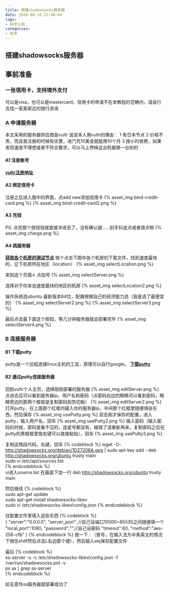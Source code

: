 ```yaml
---
title: 搭建shadowsocks服务器
date: 2016-08-18 22:48:44
tags:
- 科学上网
categories:
- 技术
---
```


## 搭建shadowsocks服务器

## 事前准备
###  一张信用卡，支持境外支付
  可以是visa，也可以是mastercard，信用卡的申请不在本教程的范畴内，请自行去找一家离家近的银行咨询

### A 申请服务器
  本文采用的服务器供应商是vultr
  说说本人用vultr的理由：
  1 有日本节点
  2 价格不贵，而且我注册的时候有优惠，进门充10美金就能用10个月
  3 按小时收费，如果发现速度不理想或者不符合要求，可以马上停掉这台机器换一台别的

#### A1 注册账号
<b><a href="http://www.vultr.com/?ref=6949606-3B">vultr注册地址</a></b>

#### A2 绑定信用卡 
  注册之后进入图中的界面，点add new添加信用卡
{% asset_img bind-credit-card.png %}
{% asset_img bind-credit-card2.png %}

#### A3 充钱
PS. 点完那个按钮钱就直接冲进去了，没有确认键……别手抖连点或者错点啊
{% asset_img charge.png %}

#### A4 挑服务器
<b><a href="https://www.vultr.com/faq/#downloadspeedtests">获取各个机房的测试节点</a></b>
  挨个点击下图中各个机房的下载文件，找到速度最快的，记下机房所在地区（location）
{% asset_img selectLocation.png %}

  来到这个页面↓ 点加号
{% asset_img selectServer.png %}

  选择对于你来说速度最快的地区的机房
{% asset_img selectLocation2.png %}

  操作系统选ubuntu 最新版本64位，配置根据自己的经济能力选（我是选了最便宜的）
{% asset_img selectServer2.png %}
{% asset_img selectServer3.png %}

  最后点击最下面这个按钮，等几分钟服务器就会部署完毕
{% asset_img selectServer4.png %}

### B 连接服务器
#### B1 下载putty
putty是一个远程连接linux主机的工具，原理可以自行google。
<b><a href="https://the.earth.li/~sgtatham/putty/latest/x86/putty.exe">下载putty</a></b>

#### B2 通过putty连接服务器
回到vultr个人主页，选择刚刚部署的服务器
{% asset_img editServer.png %}
点进去后可以看到服务器ip，用户名和密码（点密码右边的眼睛可以看到密码，眼睛旁边的那两个框框是复制密码到剪切板）
{% asset_img editServer2.png %}
打开putty，在上面那个红框内输入你的服务器ip，中间那个红框里随便填些东西，然后保存
{% asset_img usePutty.png %}
双击刚才保存的配置，进入putty，输入用户名，回车
{% asset_img usePutty2.png %}
输入密码（输入密码的时候，密码是看不见的，连星号都没有，输错了请重新再来，复制密码之后在putty的黑框框里按右键可以直接粘贴），回车
{% asset_img usePutty3.png %}

复制这两段代码，右键，回车
{% codeblock %}
wget -O- http://shadowsocks.org/debian/1D27208A.gpg | sudo apt-key add -
deb http://shadowsocks.org/ubuntu trusty main   
sudo vi /etc/apt/sources.list     
{% endcodeblock %}      
vi进入source.list
在最底下加一行
deb http://shadowsocks.org/ubuntu trusty main

然后继续
{% codeblock %}                
sudo apt-get update                                     
sudo apt-get install shadowsocks-libev    
sudo vi /etc/shadowsocks-libev/config.json
{% endcodeblock %}

往配置文件里填入这些东西
{% codeblock %}    
{
    "server":"0.0.0.0",
    "server_port":,//自己设端口10000~65535之间随便填一个
    "local_port":1080,
    "password":"",//自己设密码
    "timeout":60,
    "method":"aes-256-cfb"
}
{% endcodeblock %}
按一下 : （冒号，在输入法为半角英文的情况下按住shitf然后点击L右边那个键），然后输入wq保存配置文件

最后
{% codeblock %}  
ss-server -u -c /etc/shadowsocks-libev/config.json -f /var/run/shadowsocks.pid -v   
ps ax | grep ss-server     
{% endcodeblock %}

如无意外ss服务器就部署成功了
